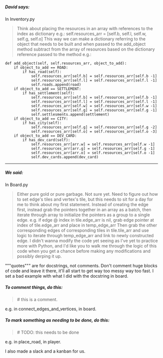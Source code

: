 ##### David says:

In Inventory.py

>   Think about placing the resources in an array with references to the index as dictionary e.g.:
    self.resources_arr = [self.b, self.l, self.w, self.g, self.o]
    This way we can make a dictionary referring to the object that needs to be built and when passed
    to the add_object method subtract from the array of resources based on the dictionary reference passed
    to the method e.g.:

    def add_object(self, self.resources_arr, object_to_add):
        if object_to_add == ROAD:
            if has_road(self):
                self.resources_arr[self.b] = self.resources_arr[self.b -1]
                self.resources_arr[self.l] = self.resources_arr[self.l -1]
                self.roads.append(road)
        if object_to_add == SETTLEMENT:
            if has_settlement(self):
                self.resources_arr[self.b] = self.resources_arr[self.b -1]
                self.resources_arr[self.l] = self.resources_arr[self.l -1]
                self.resources_arr[self.w] = self.resources_arr[self.w -1]
                self.resources_arr[self.g] = self.resources_arr[self.g -1]
                self.settlesments.append(settlement)
        if object_to_add == CITY:
            if has_city(self):
                self.resources_arr[self.g] = self.resources_arr[self.g -2]
                self.resources_arr[self.o] = self.resources_arr[self.o -3]
        if object_to_add == DEV_CARD:
            if has_dev_card(self):
                self.resources_arr[arr.w] = self.resources_arr[self.w -1]
                self.resources_arr[arr.g] = self.resources_arr[self.g -1]
                self.resources_arr[arr.o] = self.resources_arr[self.o -1]
                self.dev_cards.append(dev_card)
___

##### We said:

In Board.py


> Either pure gold or pure garbage. Not sure yet.
        Need to figure out how to set edge's tiles and vertex's tile, but this needs to sit
        for a day for me to think about my first statement.
        Instead of creating the edge first, instead grab the pointers together in an array as
        a batch, then iterate through array to initialize the pointers as a group to a single edge.
        e.g. if edge @ index in tile.edge_arr is nil, grab edge pointer at index of tile.edge_arr
        and place in temp_edge_arr
        Then grab the other corresponding edges of corresponding tiles in tile.tile_arr and use logic
        to iterate through temp_edge_arr and link to newly constructed edge.
        I didn't wanna modify the code yet seeing as I've yet to practice more with Python, and I'd
        like you to walk me through the logic of this code when you get a chance before making any
        modifications and possibly derping it up.
        

"""quotes""" are for docstrings, not comments. Don't comment huge blocks of code and leave it there, it'll all start to get way too messy way too fast. I set a bad example with what I did with the docstring in board.

##### To comment things, do this:
> \# this is a comment.

e.g. in connect\_edges\_and\_vertices, in board.


##### To mark something as needing to be done, do this:
> \# TODO: this needs to be done

e.g. in place_road, in player.


I also made a slack and a kanban for us. 
